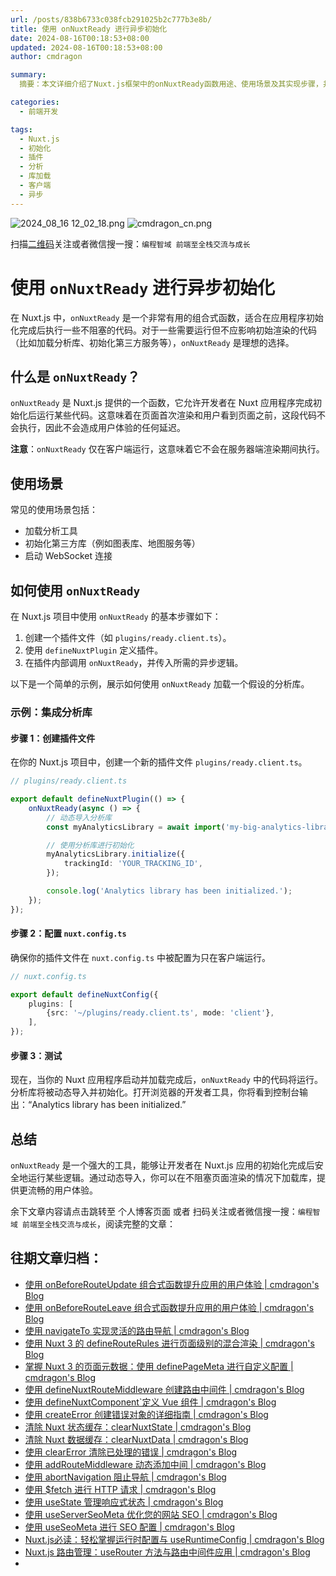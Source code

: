 ```yaml
---
url: /posts/838b6733c038fcb291025b2c777b3e8b/
title: 使用 onNuxtReady 进行异步初始化
date: 2024-08-16T00:18:53+08:00
updated: 2024-08-16T00:18:53+08:00
author: cmdragon

summary:
  摘要：本文详细介绍了Nuxt.js框架中的onNuxtReady函数用途、使用场景及其实现步骤，并通过集成分析库的示例代码，指导开发者如何在应用初始化完成后执行异步操作，以优化用户体验。

categories:
  - 前端开发

tags:
  - Nuxt.js
  - 初始化
  - 插件
  - 分析
  - 库加载
  - 客户端
  - 异步
---
```


<img src="https://static.cmdragon.cn/blog/images/2024_08_16 12_02_18.png@blog" title="2024_08_16 12_02_18.png" alt="2024_08_16 12_02_18.png"/>

<img src="https://api2.cmdragon.cn/upload/cmder/20250304_012821924.jpg" title="cmdragon_cn.png" alt="cmdragon_cn.png"/>


扫描[二维码](https://api2.cmdragon.cn/upload/cmder/20250304_012821924.jpg)关注或者微信搜一搜：`编程智域 前端至全栈交流与成长`

# 使用 `onNuxtReady` 进行异步初始化

在 Nuxt.js 中，`onNuxtReady`
是一个非常有用的组合式函数，适合在应用程序初始化完成后执行一些不阻塞的代码。对于一些需要运行但不应影响初始渲染的代码（比如加载分析库、初始化第三方服务等），`onNuxtReady`
是理想的选择。

## 什么是 `onNuxtReady`？

`onNuxtReady` 是 Nuxt.js 提供的一个函数，它允许开发者在 Nuxt
应用程序完成初始化后运行某些代码。这意味着在页面首次渲染和用户看到页面之前，这段代码不会执行，因此不会造成用户体验的任何延迟。

**注意**：`onNuxtReady` 仅在客户端运行，这意味着它不会在服务器端渲染期间执行。

## 使用场景

常见的使用场景包括：

- 加载分析工具
- 初始化第三方库（例如图表库、地图服务等）
- 启动 WebSocket 连接

## 如何使用 `onNuxtReady`

在 Nuxt.js 项目中使用 `onNuxtReady` 的基本步骤如下：

1. 创建一个插件文件（如 `plugins/ready.client.ts`）。
2. 使用 `defineNuxtPlugin` 定义插件。
3. 在插件内部调用 `onNuxtReady`，并传入所需的异步逻辑。

以下是一个简单的示例，展示如何使用 `onNuxtReady` 加载一个假设的分析库。

### 示例：集成分析库

#### 步骤 1：创建插件文件

在你的 Nuxt.js 项目中，创建一个新的插件文件 `plugins/ready.client.ts`。

```typescript
// plugins/ready.client.ts

export default defineNuxtPlugin(() => {
    onNuxtReady(async () => {
        // 动态导入分析库
        const myAnalyticsLibrary = await import('my-big-analytics-library')

        // 使用分析库进行初始化
        myAnalyticsLibrary.initialize({
            trackingId: 'YOUR_TRACKING_ID',
        });

        console.log('Analytics library has been initialized.');
    });
});
```

#### 步骤 2：配置 `nuxt.config.ts`

确保你的插件文件在 `nuxt.config.ts` 中被配置为只在客户端运行。

```typescript
// nuxt.config.ts

export default defineNuxtConfig({
    plugins: [
        {src: '~/plugins/ready.client.ts', mode: 'client'},
    ],
});
```

#### 步骤 3：测试

现在，当你的 Nuxt 应用程序启动并加载完成后，`onNuxtReady` 中的代码将运行。分析库将被动态导入并初始化。打开浏览器的开发者工具，你将看到控制台输出：“Analytics
library has been initialized.”

## 总结

`onNuxtReady` 是一个强大的工具，能够让开发者在 Nuxt.js 应用的初始化完成后安全地运行某些逻辑。通过动态导入，你可以在不阻塞页面渲染的情况下加载库，提供更流畅的用户体验。

余下文章内容请点击跳转至 个人博客页面 或者 扫码关注或者微信搜一搜：`编程智域 前端至全栈交流与成长`，阅读完整的文章：

## 往期文章归档：

- [使用 onBeforeRouteUpdate 组合式函数提升应用的用户体验 | cmdragon's Blog](https://blog.cmdragon.cn/posts/cdd338b2e728/)
- [使用 onBeforeRouteLeave 组合式函数提升应用的用户体验 | cmdragon's Blog](https://blog.cmdragon.cn/posts/cfb92785e131/)
- [使用 navigateTo 实现灵活的路由导航 | cmdragon's Blog](https://blog.cmdragon.cn/posts/30bdc45ab749/)
- [使用 Nuxt 3 的 defineRouteRules 进行页面级别的混合渲染 | cmdragon's Blog](https://blog.cmdragon.cn/posts/4a1749875882/)
- [掌握 Nuxt 3 的页面元数据：使用 definePageMeta 进行自定义配置 | cmdragon's Blog](https://blog.cmdragon.cn/posts/6f827ad7a980/)
- [使用 defineNuxtRouteMiddleware 创建路由中间件 | cmdragon's Blog](https://blog.cmdragon.cn/posts/30f5cad8adaa/)
- [使用 defineNuxtComponent`定义 Vue 组件 | cmdragon's Blog](https://blog.cmdragon.cn/posts/df9c2cf37c29/)
- [使用 createError 创建错误对象的详细指南 | cmdragon's Blog](https://blog.cmdragon.cn/posts/93b5a8ec52df/)
- [清除 Nuxt 状态缓存：clearNuxtState | cmdragon's Blog](https://blog.cmdragon.cn/posts/0febec81a1d1/)
- [清除 Nuxt 数据缓存：clearNuxtData | cmdragon's Blog](https://blog.cmdragon.cn/posts/0a7c0cc75cf1/)
- [使用 clearError 清除已处理的错误 | cmdragon's Blog](https://blog.cmdragon.cn/posts/1bf9b90dd386/)
- [使用 addRouteMiddleware 动态添加中间 | cmdragon's Blog](https://blog.cmdragon.cn/posts/a070155dbcfb/)
- [使用 abortNavigation 阻止导航 | cmdragon's Blog](https://blog.cmdragon.cn/posts/c89ead546424/)
- [使用 $fetch 进行 HTTP 请求 | cmdragon's Blog](https://blog.cmdragon.cn/posts/07d91f7f1ac2/)
- [使用 useState 管理响应式状态 | cmdragon's Blog](https://blog.cmdragon.cn/posts/dad6ac94ddf0/)
- [使用 useServerSeoMeta 优化您的网站 SEO | cmdragon's Blog](https://blog.cmdragon.cn/posts/dd9cb519a7a9/)
- [使用 useSeoMeta 进行 SEO 配置 | cmdragon's Blog](https://blog.cmdragon.cn/posts/4ab349e1f178/)
- [Nuxt.js必读：轻松掌握运行时配置与 useRuntimeConfig | cmdragon's Blog](https://blog.cmdragon.cn/posts/014b8d25b5e5/)
- [Nuxt.js 路由管理：useRouter 方法与路由中间件应用 | cmdragon's Blog](https://blog.cmdragon.cn/posts/ad9936895e09/)
-

